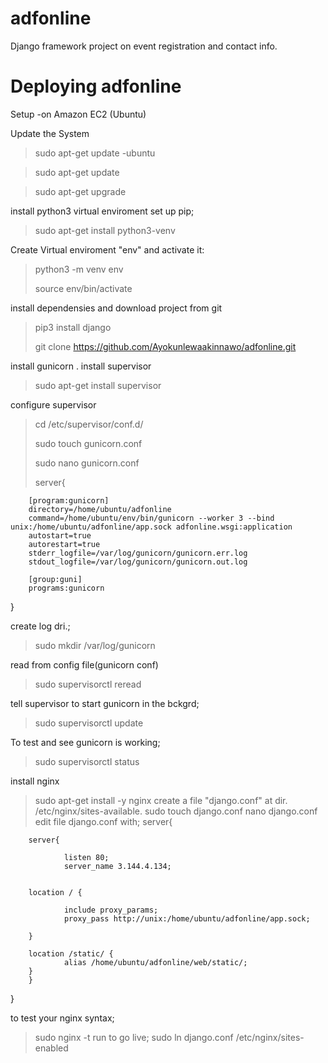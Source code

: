 # adfonline
Django framework project on event registration and contact info.
# Deploying adfonline 
Setup -on Amazon EC2 (Ubuntu)

Update the System

>sudo apt-get update -ubuntu

>sudo apt-get update

>sudo apt-get upgrade
>
install python3 virtual enviroment set up pip;

>sudo apt-get install python3-venv
>
Create Virtual enviroment "env" and activate it:

>python3 -m venv env
>
>source env/bin/activate
>
install dependensies and download project from git

>pip3 install django
>
>git clone https://github.com/Ayokunlewaakinnawo/adfonline.git
>


install gunicorn
.
install supervisor

>sudo apt-get install supervisor
>
configure supervisor

>cd /etc/supervisor/conf.d/
>
>sudo touch gunicorn.conf
>
>sudo nano gunicorn.conf
>
>server{

        [program:gunicorn]
        directory=/home/ubuntu/adfonline
        command=/home/ubuntu/env/bin/gunicorn --worker 3 --bind unix:/home/ubuntu/adfonline/app.sock adfonline.wsgi:application
        autostart=true
        autorestart=true
        stderr_logfile=/var/log/gunicorn/gunicorn.err.log
        stdout_logfile=/var/log/gunicorn/gunicorn.out.log

        [group:guni]
        programs:gunicorn
}



create log dri.;
>sudo mkdir /var/log/gunicorn

read from config file(gunicorn conf)

>sudo supervisorctl reread

tell supervisor to start gunicorn in the bckgrd;

>sudo supervisorctl update

To test and see gunicorn is working;

>sudo supervisorctl status

install nginx
>sudo apt-get install -y nginx
create a file "django.conf" at dir. /etc/nginx/sites-available.
>sudo touch django.conf
>nano django.conf
edit file django.conf with;
server{

        server{

                listen 80;
                server_name 3.144.4.134;


        location / {

                include proxy_params;
                proxy_pass http://unix:/home/ubuntu/adfonline/app.sock;

        }

        location /static/ {
                alias /home/ubuntu/adfonline/web/static/;
        }
        }
}


to test your nginx syntax;
>sudo nginx -t
run to go live;
>sudo ln django.conf /etc/nginx/sites-enabled 
